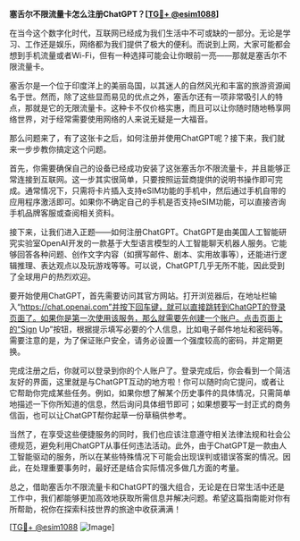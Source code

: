 **塞舌尔不限流量卡怎么注册ChatGPT？[[TG💪+ @esim1088](https://t.me/s/esim1088)]**

在当今这个数字化时代，互联网已经成为我们生活中不可或缺的一部分。无论是学习、工作还是娱乐，网络都为我们提供了极大的便利。而说到上网，大家可能都会想到手机流量或者Wi-Fi，但有一种选择可能会让你眼前一亮——那就是塞舌尔不限流量卡。

塞舌尔是一个位于印度洋上的美丽岛国，以其迷人的自然风光和丰富的旅游资源闻名于世。然而，除了这些显而易见的优点之外，塞舌尔还有一项非常吸引人的特点，那就是它的无限流量卡。这种卡不仅价格实惠，而且可以让你随时随地畅享网络世界，对于经常需要使用网络的人来说无疑是一大福音。

那么问题来了，有了这张卡之后，如何注册并使用ChatGPT呢？接下来，我们就来一步步教你搞定这个问题。

首先，你需要确保自己的设备已经成功安装了这张塞舌尔不限流量卡，并且能够正常连接到互联网。这一步其实很简单，只要按照运营商提供的说明书操作即可完成。通常情况下，只需将卡片插入支持eSIM功能的手机中，然后通过手机自带的应用程序激活即可。如果你不确定自己的手机是否支持eSIM功能，可以直接咨询手机品牌客服或查阅相关资料。

接下来，让我们进入正题——如何注册ChatGPT。ChatGPT是由美国人工智能研究实验室OpenAI开发的一款基于大型语言模型的人工智能聊天机器人服务。它能够回答各种问题、创作文字内容（如撰写邮件、剧本、实用故事等），还能进行逻辑推理、表达观点以及玩游戏等等。可以说，ChatGPT几乎无所不能，因此受到了全球用户的热烈欢迎。

要开始使用ChatGPT，首先需要访问其官方网站。打开浏览器后，在地址栏输入“https://chat.openai.com”并按下回车键，就可以直接跳转到ChatGPT的登录页面了。如果你是第一次使用该服务，那么就需要先创建一个账户。点击页面上的“Sign Up”按钮，根据提示填写必要的个人信息，比如电子邮件地址和密码等。需要注意的是，为了保证账户安全，请务必设置一个强度较高的密码，并定期更换。

完成注册之后，你就可以登录到你的个人账户了。登录完成后，你会看到一个简洁友好的界面，这里就是与ChatGPT互动的地方啦！你可以随时向它提问，或者让它帮助你完成某些任务。例如，如果你想了解某个历史事件的具体情况，只需简单地描述一下你所知道的信息，然后询问具体细节即可；如果想要写一封正式的商务信函，也可以让ChatGPT帮你起草一份草稿供参考。

当然了，在享受这些便捷服务的同时，我们也应该注意遵守相关法律法规和社会公德规范，避免利用ChatGPT从事任何违法活动。此外，由于ChatGPT是一款由人工智能驱动的服务，所以在某些特殊情况下可能会出现误判或错误答案的情况。因此，在处理重要事务时，最好还是结合实际情况多做几方面的考量。

总之，借助塞舌尔不限流量卡和ChatGPT的强大组合，无论是在日常生活中还是工作中，我们都能够更加高效地获取所需信息并解决问题。希望这篇指南能对你有所帮助，祝你在探索科技世界的旅途中收获满满！

[[TG💪+ @esim1088](https://t.me/s/esim1088) ![Image](https://i.postimg.cc/4NQfJmqS/Snipaste-2025-05-13-00-14-12.png)]